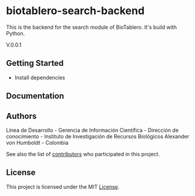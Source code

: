# biotablero-search-backend

This is the backend for the search module of BioTablero. It's build with Python.

V.0.0.1

## Getting Started

- Install dependencies

## Documentation

## Authors

Línea de Desarrollo - Gerencia de Información Científica - Dirección de conocimiento - Instituto de Investigación de Recursos Biológicos Alexander von Humboldt - Colombia

See also the list of [contributors](https://github.com/PEM-Humboldt/biotablero-search-backend/graphs/contributors) who participated in this project.

## License

This project is licensed under the MIT [License](LICENSE).
